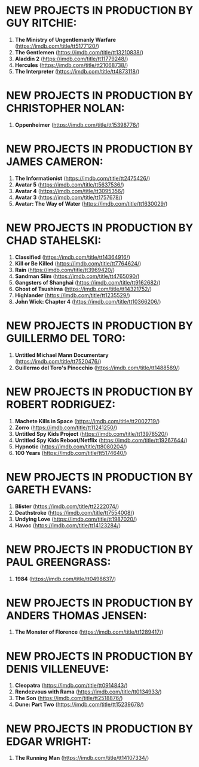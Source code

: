 

# NEW PROJECTS IN PRODUCTION BY GUY RITCHIE:
1. **The Ministry of Ungentlemanly Warfare** (https://imdb.com/title/tt5177120/)
1. **The Gentlemen** (https://imdb.com/title/tt13210838/)
1. **Aladdin 2** (https://imdb.com/title/tt11779248/)
1. **Hercules** (https://imdb.com/title/tt21068738/)
1. **The Interpreter** (https://imdb.com/title/tt4873118/)

# NEW PROJECTS IN PRODUCTION BY CHRISTOPHER NOLAN:
1. **Oppenheimer** (https://imdb.com/title/tt15398776/)

# NEW PROJECTS IN PRODUCTION BY JAMES CAMERON:
1. **The Informationist** (https://imdb.com/title/tt2475426/)
1. **Avatar 5** (https://imdb.com/title/tt5637536/)
1. **Avatar 4** (https://imdb.com/title/tt3095356/)
1. **Avatar 3** (https://imdb.com/title/tt1757678/)
1. **Avatar: The Way of Water** (https://imdb.com/title/tt1630029/)

# NEW PROJECTS IN PRODUCTION BY CHAD STAHELSKI:
1. **Classified** (https://imdb.com/title/tt14364916/)
1. **Kill or Be Killed** (https://imdb.com/title/tt7764624/)
1. **Rain** (https://imdb.com/title/tt3969420/)
1. **Sandman Slim** (https://imdb.com/title/tt4765090/)
1. **Gangsters of Shanghai** (https://imdb.com/title/tt9162682/)
1. **Ghost of Tsushima** (https://imdb.com/title/tt14321752/)
1. **Highlander** (https://imdb.com/title/tt1235529/)
1. **John Wick: Chapter 4** (https://imdb.com/title/tt10366206/)

# NEW PROJECTS IN PRODUCTION BY GUILLERMO DEL TORO:
1. **Untitled Michael Mann Documentary** (https://imdb.com/title/tt7520476/)
1. **Guillermo del Toro's Pinocchio** (https://imdb.com/title/tt1488589/)

# NEW PROJECTS IN PRODUCTION BY ROBERT RODRIGUEZ:
1. **Machete Kills in Space** (https://imdb.com/title/tt2002719/)
1. **Zorro** (https://imdb.com/title/tt11241250/)
1. **Untitled Spy Kids Project** (https://imdb.com/title/tt13978520/)
1. **Untitled Spy Kids Reboot/Netflix** (https://imdb.com/title/tt19267644/)
1. **Hypnotic** (https://imdb.com/title/tt8080204/)
1. **100 Years** (https://imdb.com/title/tt5174640/)

# NEW PROJECTS IN PRODUCTION BY GARETH EVANS:
1. **Blister** (https://imdb.com/title/tt2222074/)
1. **Deathstroke** (https://imdb.com/title/tt7554008/)
1. **Undying Love** (https://imdb.com/title/tt1987020/)
1. **Havoc** (https://imdb.com/title/tt14123284/)

# NEW PROJECTS IN PRODUCTION BY PAUL GREENGRASS:
1. **1984** (https://imdb.com/title/tt0498637/)

# NEW PROJECTS IN PRODUCTION BY ANDERS THOMAS JENSEN:
1. **The Monster of Florence** (https://imdb.com/title/tt1289417/)

# NEW PROJECTS IN PRODUCTION BY DENIS VILLENEUVE:
1. **Cleopatra** (https://imdb.com/title/tt0914843/)
1. **Rendezvous with Rama** (https://imdb.com/title/tt0134933/)
1. **The Son** (https://imdb.com/title/tt2518876/)
1. **Dune: Part Two** (https://imdb.com/title/tt15239678/)

# NEW PROJECTS IN PRODUCTION BY EDGAR WRIGHT:
1. **The Running Man** (https://imdb.com/title/tt14107334/)